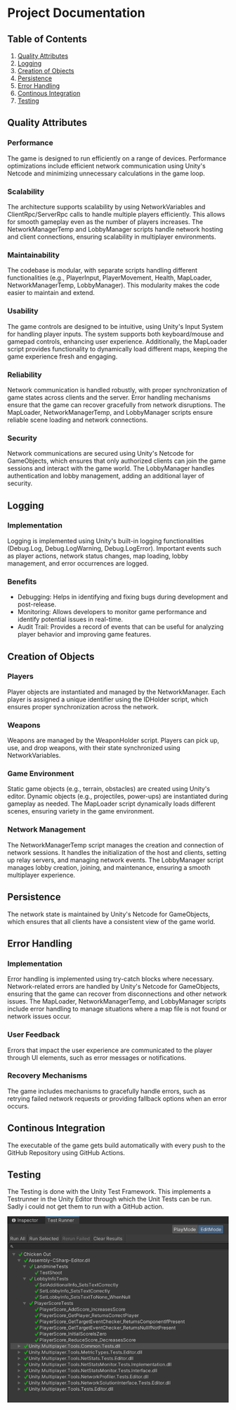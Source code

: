 # Project Documentation
## Table of Contents
1. [Quality Attributes](#quality-attributes)
2. [Logging](#logging)
3. [Creation of Objects](#creation-of-objects)
4. [Persistence](#persistence)
5. [Error Handling](#error-handling)
6. [Continous Integration](#continous-integration)
7. [Testing](#testing)


## Quality Attributes
### Performance
The game is designed to run efficiently on a range of devices. Performance optimizations include efficient network communication using Unity's Netcode and minimizing unnecessary calculations in the game loop.

### Scalability
The architecture supports scalability by using NetworkVariables and ClientRpc/ServerRpc calls to handle multiple players efficiently. This allows for smooth gameplay even as the number of players increases. The NetworkManagerTemp and LobbyManager scripts handle network hosting and client connections, ensuring scalability in multiplayer environments.

### Maintainability
The codebase is modular, with separate scripts handling different functionalities (e.g., PlayerInput, PlayerMovement, Health, MapLoader, NetworkManagerTemp, LobbyManager). This modularity makes the code easier to maintain and extend.

### Usability
The game controls are designed to be intuitive, using Unity's Input System for handling player inputs. The system supports both keyboard/mouse and gamepad controls, enhancing user experience. Additionally, the MapLoader script provides functionality to dynamically load different maps, keeping the game experience fresh and engaging.

### Reliability
Network communication is handled robustly, with proper synchronization of game states across clients and the server. Error handling mechanisms ensure that the game can recover gracefully from network disruptions. The MapLoader, NetworkManagerTemp, and LobbyManager scripts ensure reliable scene loading and network connections.

### Security
Network communications are secured using Unity's Netcode for GameObjects, which ensures that only authorized clients can join the game sessions and interact with the game world. The LobbyManager handles authentication and lobby management, adding an additional layer of security.

## Logging
### Implementation
Logging is implemented using Unity's built-in logging functionalities (Debug.Log, Debug.LogWarning, Debug.LogError). Important events such as player actions, network status changes, map loading, lobby management, and error occurrences are logged.

### Benefits
- Debugging: Helps in identifying and fixing bugs during development and post-release.
- Monitoring: Allows developers to monitor game performance and identify potential issues in real-time.
- Audit Trail: Provides a record of events that can be useful for analyzing player behavior and improving game features.


## Creation of Objects
### Players
Player objects are instantiated and managed by the NetworkManager. Each player is assigned a unique identifier using the IDHolder script, which ensures proper synchronization across the network.

### Weapons
Weapons are managed by the WeaponHolder script. Players can pick up, use, and drop weapons, with their state synchronized using NetworkVariables.

### Game Environment
Static game objects (e.g., terrain, obstacles) are created using Unity's editor. Dynamic objects (e.g., projectiles, power-ups) are instantiated during gameplay as needed. The MapLoader script dynamically loads different scenes, ensuring variety in the game environment.

### Network Management
The NetworkManagerTemp script manages the creation and connection of network sessions. It handles the initialization of the host and clients, setting up relay servers, and managing network events. The LobbyManager script manages lobby creation, joining, and maintenance, ensuring a smooth multiplayer experience.

## Persistence

The network state is maintained by Unity's Netcode for GameObjects, which ensures that all clients have a consistent view of the game world.


## Error Handling
### Implementation
Error handling is implemented using try-catch blocks where necessary. Network-related errors are handled by Unity's Netcode for GameObjects, ensuring that the game can recover from disconnections and other network issues. The MapLoader, NetworkManagerTemp, and LobbyManager scripts include error handling to manage situations where a map file is not found or network issues occur.

### User Feedback
Errors that impact the user experience are communicated to the player through UI elements, such as error messages or notifications.

### Recovery Mechanisms
The game includes mechanisms to gracefully handle errors, such as retrying failed network requests or providing fallback options when an error occurs.

## Continous Integration

The executable of the game gets build automatically with every push to the GitHub Repository using GitHub Actions.

## Testing

The Testing is done with the Unity Test Framework. This implements a Testrunner in the Unity Editor through which the Unit Tests can be run. Sadly i could not get them to run with a GitHub action.

![Test Runner Screenshot](Testrunner.png)
